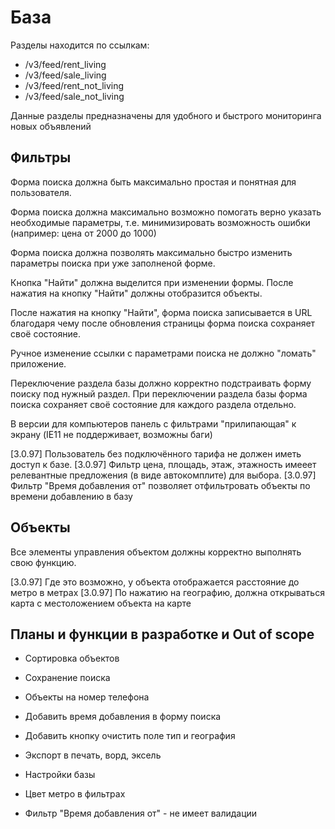 # База

Разделы находится по ссылкам:
- /v3/feed/rent_living
- /v3/feed/sale_living
- /v3/feed/rent_not_living
- /v3/feed/sale_not_living

Данные разделы предназначены для удобного и быстрого мониторинга новых объявлений

## Фильтры

Форма поиска должна быть максимально простая и понятная для пользователя. 

Форма поиска должна максимально возможно помогать верно указать необходимые параметры, т.е. минимизировать возможность ошибки (например: цена от 2000 до 1000)

Форма поиска должна позволять максимально быстро изменить параметры поиска при уже заполненой форме.

Кнопка "Найти" должна выделится при изменении формы. После нажатия на кнопку "Найти" должны отобразится объекты.

После нажатия на кнопку "Найти", форма поиска записывается в URL благодаря чему после обновления страницы форма поиска сохраняет своё состояние.

Ручное изменение ссылки с параметрами поиска не должно "ломать" приложение.

Переключение раздела базы должно корректно подстраивать форму поиску под нужный раздел. При переключении раздела базы форма поиска сохраняет своё состояние для каждого раздела отдельно.

В версии для компьютеров панель с фильтрами "прилипающая" к экрану (IE11 не поддерживает, возможны баги)

[3.0.97] Пользователь без подключённого тарифа не должен иметь доступ к базе.
[3.0.97] Фильтр цена, площадь, этаж, этажность имееет релевантные предложения (в виде автокомплите) для выбора.
[3.0.97] Фильтр "Время добавления от" позволяет отфильтровать объекты по времени добавлению в базу

## Объекты

Все элементы управления объектом должны корректно выполнять свою функцию.

[3.0.97] Где это возможно, у объекта отображается расстояние до метро в метрах
[3.0.97] По нажатию на географию, должна открываться карта с местоложением объекта на карте

## Планы и функции в разработке и Out of scope

- Сортировка объектов
- Сохранение поиска
- Объекты на номер телефона
- Добавить время добавления в форму поиска
- Добавить кнопку очистить поле тип и география
- Экспорт в печать, ворд, эксель
- Настройки базы
- Цвет метро в фильтрах

- Фильтр "Время добавления от" - не имеет валидации

